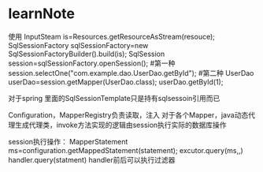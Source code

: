 # learnNote
使用
InputSteam is=Resources.getResourceAsStream(resouce);
SqlSessionFactory sqlSessionFactory=new SqlSessionFactoryBuilder().build(is);
SqlSession session=sqlSessionFactory.openSession();
#第一种
session.selectOne("com.example.dao.UserDao.getById");
#第二种
UserDao userDao=session.getMapper(UserDao.class);
userDao.getById(1);

对于spring 里面的SqlSessionTemplate只是持有sqlsessoin引用而已

Configuration，MapperRegistry负责读取，注入
对于各个Mapper，java动态代理生成代理类，invoke方法实现的逻辑由session执行实际的数据库操作

session执行操作：
  MapperStatement ms=configuration.getMappedStatement(statement);
  excutor.query(ms,,)
  handler.query(statment)
  handler前后可以执行过滤器
